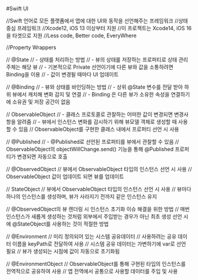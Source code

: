 #Swift UI   

//Swift 언어로 모든 플랫폼에서 앱에 대한 UI와 동작을 선언해주는 프레임워크
//상태 중심 프레임워크
//Xcode12, iOS 13 이상부터 지원
//이 프로젝트는 Xcode14, iOS 16 을 타겟으로 지원
//Less code, Better code, EveryWhere

//Property Wrappers

// @State 
// - 상태를 처리하는 방법
// - 뷰의 상태를 저장하는 프로퍼티로 상태 관리 주체는 해당 뷰
// - 기본적으로 Private 선언이기에 다른 뷰와 값을 소통하려면 Binding을 이용
// - 값이 변경될 때마다 UI 업데이트

// @Binding
// - 뷰와 상태를 바인딩하는 방법
// - 상위 @State 변수를 전달 받아 하위 뷰에서 캐치해 변화 감지 및 연결
// - Binding 은 다른 뷰가 소유한 속성을 연결하기에 소유권 및 저장 공간이 없음

// ObservableObject
// - 클래스 프로토콜로 관찰하는 어떠한 값이 변경되면 변경사항을 알려줌
// - 뷰에서 인스턴스 변화를 감시하기 위해 뷰모델 객체로 생성할 때 사용할 수 있음
// ObservableObject를 구현한 클래스 내에서 프로퍼티 선언 시 사용
 
// @Published
// - @Published로 선언된 프로퍼티를 뷰에서 관찰할 수 있음
// ObservableObject의 objectWillChange.send() 기능을 통해 @Published 프로퍼티가 변경되면 자동으로 호출

// @ObservedObject
// 뷰에서 ObservableObject 타입의 인스턴스 선언 시 사용
// ObservableObject 값이 업데이트 되면 뷰를 업데이트


// StateObject
// 뷰에서 ObservableObject 타입의 인스턴스 선언 시 사용
// 뷰마다 하나의 인스턴스를 생성하며, 뷰가 사라지기 전까지 같은 인스턴스 유지

// @ObservedObject의 뷰 렌더링 시 인스턴스 초기화 이슈 해결을 위한 방법
// 매번 인스턴스가 새롭게 생성하는 것처럼 외부에서 주입받는 경우가 아닌 최초 생성 선언 시에 @StateObject를 사용하는 것이 적절한 방법

// @Environment
// 미리 정의되어 있는 시스템 공유데이터
// 사용하려는 공유 데이터 이름을 keyPath로 전달하여 사용
// 시스템 공유 데이터는 가변하기에 var로 선언 필요
// 뷰가 생성되는 시점에 값이 자동으로 초기화됨 

// @EnvironmentObject
// ObservableObject를 통해 구현된 타입의 인스턴스를 전역적으로 공유하여 사용
// 앱 전역에서 공통으로 사용할 데이터를 주입 및 사용

